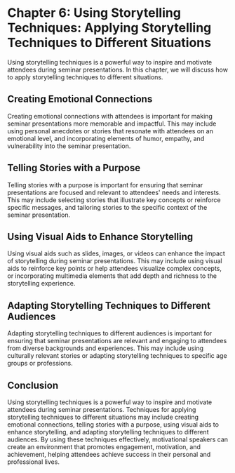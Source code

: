 Chapter 6: Using Storytelling Techniques: Applying Storytelling Techniques to Different Situations
==================================================================================================

Using storytelling techniques is a powerful way to inspire and motivate attendees during seminar presentations. In this chapter, we will discuss how to apply storytelling techniques to different situations.

Creating Emotional Connections
------------------------------

Creating emotional connections with attendees is important for making seminar presentations more memorable and impactful. This may include using personal anecdotes or stories that resonate with attendees on an emotional level, and incorporating elements of humor, empathy, and vulnerability into the seminar presentation.

Telling Stories with a Purpose
------------------------------

Telling stories with a purpose is important for ensuring that seminar presentations are focused and relevant to attendees' needs and interests. This may include selecting stories that illustrate key concepts or reinforce specific messages, and tailoring stories to the specific context of the seminar presentation.

Using Visual Aids to Enhance Storytelling
-----------------------------------------

Using visual aids such as slides, images, or videos can enhance the impact of storytelling during seminar presentations. This may include using visual aids to reinforce key points or help attendees visualize complex concepts, or incorporating multimedia elements that add depth and richness to the storytelling experience.

Adapting Storytelling Techniques to Different Audiences
-------------------------------------------------------

Adapting storytelling techniques to different audiences is important for ensuring that seminar presentations are relevant and engaging to attendees from diverse backgrounds and experiences. This may include using culturally relevant stories or adapting storytelling techniques to specific age groups or professions.

Conclusion
----------

Using storytelling techniques is a powerful way to inspire and motivate attendees during seminar presentations. Techniques for applying storytelling techniques to different situations may include creating emotional connections, telling stories with a purpose, using visual aids to enhance storytelling, and adapting storytelling techniques to different audiences. By using these techniques effectively, motivational speakers can create an environment that promotes engagement, motivation, and achievement, helping attendees achieve success in their personal and professional lives.
